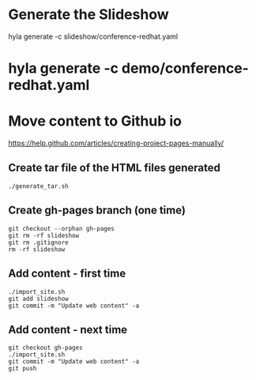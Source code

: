 # Generate the Slideshow

hyla generate -c slideshow/conference-redhat.yaml

# hyla generate -c demo/conference-redhat.yaml

# Move content to Github io

https://help.github.com/articles/creating-project-pages-manually/

## Create tar file of the HTML files generated 

    ./generate_tar.sh
    
## Create gh-pages branch (one time)

    git checkout --orphan gh-pages
    git rm -rf slideshow 
    git rm .gitignore
    rm -rf slideshow  
    
## Add content  - first time

    ./import_site.sh
    git add slideshow
    git commit -m "Update web content" -a
    
## Add content - next time
    
    git checkout gh-pages
    ./import_site.sh
    git commit -m "Update web content" -a
    git push
    
    